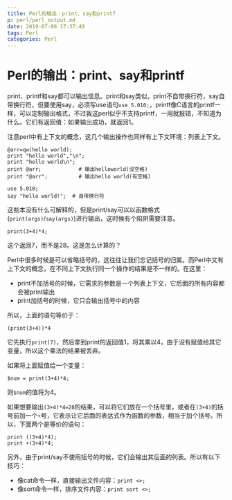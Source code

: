 ```yaml
---
title: Perl的输出：print、say和printf
p: perl/perl_output.md
date: 2019-07-06 17:37:49
tags: Perl
categories: Perl
---
```


# Perl的输出：print、say和printf

print、printf和say都可以输出信息。print和say类似，print不自带换行符，say自带换行符，但要使用say，必须写use语句`use 5.010;`，printf像C语言的printf一样，可以定制输出格式，不过我这perl似乎不支持printf，一用就报错，不知道为什么。它们有返回值：如果输出成功，就返回1。

注意perl中有上下文的概念，这几个输出操作也同样有上下文环境：列表上下文。
```
@arr=qw(hello world);
print "hello world","\n"; 
print "hello world\n";  
print @arr;            # 输出helloworld(没空格)
print "@arr";          # 输出hello world(有空格)
```


```
use 5.010;
say "hello world!";  # 自带换行符
```

这些本没有什么可解释的，但是print/say可以以函数格式(`print(args)`/`say(args)`)进行输出，这时候有个陷阱需要注意。
```
print(3+4)*4;
```
这个返回7，而不是28。这是怎么计算的？

Perl中很多时候是可以省略括号的，这往往让我们忘记括号的归属。而Perl中又有上下文的概念，在不同上下文执行同一个操作的结果是不一样的。在这里：
- print不加括号的时候，它需求的参数是一个列表上下文，它后面的所有内容都会被print输出
- print加括号的时候，它只会输出括号中的内容

所以，上面的语句等价于：
```
(print(3+4))*4
```
它先执行`print(7)`，然后拿到print的返回值1，将其乘以4，由于没有赋值给其它变量，所以这个乘法的结果被丢弃。

如果将上面赋值给一个变量：
```
$num = print(3+4)*4;
```
则`$num`的值将为4。


如果想要输出`(3+4)*4=28`的结果，可以将它们放在一个括号里，或者在`(3+4)`的括号前加一个`+`号，它表示让它后面的表达式作为函数的参数，相当于加个括号。所以，下面两个是等价的语句：
```
print ((3+4)*4);
print +(3+4)*4;
```


另外，由于print/say不使用括号的时候，它们会输出其后面的列表。所以有以下技巧：
- 像cat命令一样，直接输出文件内容：`print <>;`
- 像sort命令一样，排序文件内容：`print sort <>;`

